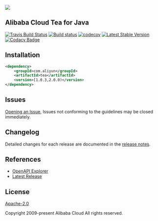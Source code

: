 
![](https://aliyunsdk-pages.alicdn.com/icons/AlibabaCloud.svg)

## Alibaba Cloud Tea for Java

[![Travis Build Status](https://travis-ci.org/aliyun/tea-java.svg?branch=master)](https://travis-ci.org/aliyun/tea-java)
[![Build status](https://ci.appveyor.com/api/projects/status/10g6aivxp0jwebr3?svg=true)](https://ci.appveyor.com/project/aliyun/tea-java)
[![codecov](https://codecov.io/gh/aliyun/tea-java/branch/master/graph/badge.svg)](https://codecov.io/gh/aliyun/tea-java)
[![Latest Stable Version](https://img.shields.io/maven-central/v/com.aliyun/tea.svg?label=Maven%20Central)](https://search.maven.org/search?q=g:%22com.aliyun%22%20AND%20a:%22tea%22)
[![Codacy Badge](https://api.codacy.com/project/badge/Grade/9fb12d023eae49708807c3fc92a9370f)](https://www.codacy.com/manual/aliyun/tea-java?utm_source=github.com&amp;utm_medium=referral&amp;utm_content=aliyun/tea-java&amp;utm_campaign=Badge_Grade)

## Installation

```xml
<dependency>
    <groupId>com.aliyun</groupId>
    <artifactId>tea</artifactId>
    <version>[1.0.3,2.0.0)</version>
</dependency>
```

## Issues
[Opening an Issue](https://github.com/aliyun/tea-java/issues/new), Issues not conforming to the guidelines may be closed immediately.

## Changelog
Detailed changes for each release are documented in the [release notes](./ChangeLog.txt).

## References
* [OpenAPI Explorer](https://api.aliyun.com/)
* [Latest Release](https://github.com/aliyun/tea-java)

## License
[Apache-2.0](http://www.apache.org/licenses/LICENSE-2.0)

Copyright 2009-present Alibaba Cloud All rights reserved.